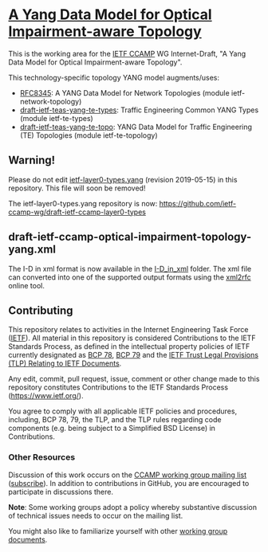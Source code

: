 # [A Yang Data Model for Optical Impairment-aware Topology](https://datatracker.ietf.org/doc/draft-ietf-ccamp-optical-impairment-topology-yang/)
This is the working area for the [IETF CCAMP](https://datatracker.ietf.org/wg/ccamp/documents/) WG Internet-Draft, "A Yang Data Model for Optical Impairment-aware Topology".

This technology-specific topology YANG model augments/uses:
* [RFC8345](https://tools.ietf.org/html/rfc8345): A YANG Data Model for Network Topologies (module ietf-network-topology)
* [draft-ietf-teas-yang-te-types](https://datatracker.ietf.org/doc/draft-ietf-teas-yang-te-types/): Traffic Engineering Common YANG Types (module ietf-te-types)
* [draft-ietf-teas-yang-te-topo](https://datatracker.ietf.org/doc/draft-ietf-teas-yang-te-topo/): YANG Data Model for Traffic Engineering (TE) Topologies (module ietf-te-topology)

## Warning!
Please do not edit [ietf-layer0-types.yang](https://github.com/ietf-ccamp-wg/ietf-optical-impairment-yang/blob/master/ietf-layer0-types.yang) (revision 2019-05-15) in this repository. This file will soon be removed!

The ietf-layer0-types.yang repository is now: https://github.com/ietf-ccamp-wg/draft-ietf-ccamp-layer0-types

## draft-ietf-ccamp-optical-impairment-topology-yang.xml

The I-D in xml format is now available in the [I-D_in_xml](https://github.com/ietf-ccamp-wg/draft-ietf-ccamp-optical-impairment-topology-yang/tree/master/I-D_in_xml) folder. The xml file can converted into one of the supported output formats using the [xml2rfc](https://xml2rfc.tools.ietf.org/) online tool.

## Contributing

This repository relates to activities in the Internet Engineering Task Force
([IETF](https://www.ietf.org/)). All material in this repository is considered
Contributions to the IETF Standards Process, as defined in the intellectual
property policies of IETF currently designated as
[BCP 78](https://www.rfc-editor.org/info/bcp78),
[BCP 79](https://www.rfc-editor.org/info/bcp79) and the
[IETF Trust Legal Provisions (TLP) Relating to IETF Documents](http://trustee.ietf.org/trust-legal-provisions.html).

Any edit, commit, pull request, issue, comment or other change made to this
repository constitutes Contributions to the IETF Standards Process
(https://www.ietf.org/).

You agree to comply with all applicable IETF policies and procedures, including,
BCP 78, 79, the TLP, and the TLP rules regarding code components (e.g. being
subject to a Simplified BSD License) in Contributions.


### Other Resources

Discussion of this work occurs on the
[CCAMP working group mailing list](https://mailarchive.ietf.org/arch/browse/ccamp/)
([subscribe](https://www.ietf.org/mailman/listinfo/ccamp)).  In addition to
contributions in GitHub, you are encouraged to participate in discussions there.

**Note**: Some working groups adopt a policy whereby substantive discussion of
technical issues needs to occur on the mailing list.

You might also like to familiarize yourself with other
[working group documents](https://datatracker.ietf.org/wg/ccamp/documents/).
